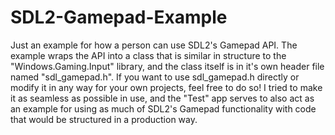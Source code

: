 # SDL2-Gamepad-Example
Just an example for how a person can use SDL2's Gamepad API. The example wraps the API into a class that is similar in structure to 
the "Windows.Gaming.Input" library, and the class itself is in it's own header file named "sdl_gamepad.h". If you want to use sdl_gamepad.h 
directly or modify it in any way for your own projects, feel free to do so! I tried to make it as seamless as possible in use, and the "Test" app
serves to also act as an example for using as much of SDL2's Gamepad functionality with code that would be structured in a production way.

